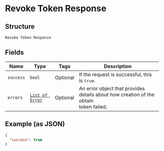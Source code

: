 
# Revoke Token Response

## Structure

`Revoke Token Response`

## Fields

| Name | Type | Tags | Description |
|  --- | --- | --- | --- |
| `success` | `bool` | Optional | If the request is successful, this is `true`. |
| `errors` | [`List of Error`](/doc/models/error.md) | Optional | An error object that provides details about how creation of the obtain<br>token failed. |

## Example (as JSON)

```json
{
  "success": true
}
```

